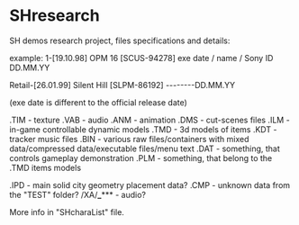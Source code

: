 SHresearch
==========
SH demos research project, files specifications and details:

example:
1-[19.10.98] OPM 16 [SCUS-94278]
exe date / name / Sony ID
DD.MM.YY

Retail-[26.01.99] Silent Hill [SLPM-86192]
--------DD.MM.YY

(exe date is different to the official release date)

.TIM - texture
.VAB - audio
.ANM - animation
.DMS - cut-scenes files
.ILM - in-game controllable dynamic models
.TMD - 3d models of items
.KDT - tracker music files
.BIN - various raw files/containers with mixed data/compressed data/executable files/menu text
.DAT - something, that controls gameplay demonstration
.PLM - something, that belong to the .TMD items models

.IPD - main solid city geometry placement data?
.CMP - unknown data from the "TEST" folder?
/XA/**_***** - audio?

More info in "SHcharaList" file.
